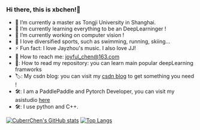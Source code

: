### Hi there, this is xbchen!👋

<!-- - ✨ -->
- :school: I’m currently a master as Tongji University in Shanghai.
- :seedling: I’m currently learning everything to be an DeepLearninger !
- 🔭 I’m currently working on computer vision !
- :runner: I love diversified sports, such as swimming, running, skiing...
- :zap: Fun fact: I love Jayzhou's music. I also love JJ!
- :email: How to reach me: joyful_chen@163.com
- 📖: How to read my repository: you can learn main popular deepLearning framworks
- 🏷️: My csdn blog: you can visit my [csdn blog](https://blog.csdn.net/weixin_43572595?spm=1000.2115.3001.5343) to get something you need !
- 🛠️: I am a PaddlePaddle and Pytorch Developer, you can visit my asistudio [here](https://aistudio.baidu.com/aistudio/personalcenter/thirdview/35160)
- 🛠️: I use python and C++.

<!-- - 👯 I’m looking to collaborate on ... -->
<!-- - 💬 Ask me about ... -->
<!-- - 😄 Pronouns: ... -->
<!-- - 🤔 I’m looking for help with ... -->

[![CuberrChen's GitHub stats](https://github-readme-stats.vercel.app/api?username=CuberrChen&count_private=true&show_icons=true)](https://github.com/anuraghazra/github-readme-stats)
[![Top Langs](https://github-readme-stats.vercel.app/api/top-langs/?username=CuberrChen&langs_count=3)](https://github.com/anuraghazra/github-readme-stats)
